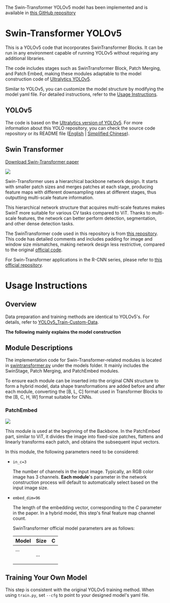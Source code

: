 
The Swin-Transformer YOLOv5 model has been implemented and is available in [this GitHub repository](https://github.com/YJHCUI/SwinTransformer-YOLOv5)

# Swin-Transformer YOLOv5

This is a YOLOv5 code that incorporates SwinTransformer Blocks. It can be run in any environment capable of running YOLOv5 without requiring any additional libraries.

The code includes stages such as SwinTransformer Block, Patch Merging, and Patch Embed, making these modules adaptable to the model construction code of [Ultralytics YOLOv5](https://github.com/ultralytics/yolov5).

Similar to YOLOv5, you can customize the model structure by modifying the model yaml file. For detailed instructions, refer to the [Usage Instructions](#usage-instructions).

## YOLOv5

The code is based on the [Ultralytics version of YOLOv5](https://github.com/ultralytics/yolov5). For more information about this YOLO repository, you can check the source code repository or its README file ([English](./.github/README.English.md) | [Simplified Chinese](./.github/README.zh-CN.md)).

## Swin Transformer

[Download Swin-Transformer paper](https://arxiv.org/abs/2103.14030)

<img src="./.github/pic/SwinTransformer.jpg" />

Swin-Transformer uses a hierarchical backbone network design. It starts with smaller patch sizes and merges patches at each stage, producing feature maps with different downsampling rates at different stages, thus outputting multi-scale feature information.

This hierarchical network structure that acquires multi-scale features makes SwinT more suitable for various CV tasks compared to ViT. Thanks to multi-scale features, the network can better perform detection, segmentation, and other dense detection tasks.

The SwinTransformer code used in this repository is from [this repository](https://github.com/WZMIAOMIAO/deep-learning-for-image-processing/tree/master/pytorch_classification/swin_transformer). This code has detailed comments and includes padding for image and window size mismatches, making network design less restrictive, compared to the original [official code](https://github.com/microsoft/Swin-Transformer).

For Swin-Transformer applications in the R-CNN series, please refer to [this official repository](https://github.com/SwinTransformer/Swin-Transformer-Object-Detection).

# Usage Instructions

## Overview

Data preparation and training methods are identical to YOLOv5's. For details, refer to [YOLOv5_Train-Custom-Data](https://github.com/ultralytics/yolov5/wiki/Train-Custom-Data).

**The following mainly explains the model construction**

## Module Descriptions

The implementation code for Swin-Transformer-related modules is located in [swintransformer.py](./models/swintransformer.py) under the models folder. It mainly includes the SwinStage, Patch Merging, and PatchEmbed modules.

To ensure each module can be inserted into the original CNN structure to form a hybrid model, data shape transformations are added before and after each module, converting the [B, L, C] format used in Transformer Blocks to the [B, C, H, W] format suitable for CNNs.

### PatchEmbed

<img src="./.github/pic/PatchEmbed.jpg" />

This module is used at the beginning of the Backbone. In the PatchEmbed part, similar to ViT, it divides the image into fixed-size patches, flattens and linearly transforms each patch, and obtains the subsequent input vectors.

In this module, the following parameters need to be considered:

* `in_c=3`
  
  The number of channels in the input image. Typically, an RGB color image has 3 channels. **Each module**'s parameter in the network construction process will default to automatically select based on the input image size.

* `embed_dim=96`
  
  The length of the embedding vector, corresponding to the $C$ parameter in the paper. In a hybrid model, this step's final feature map channel count.
  
  SwinTransformer official model parameters are as follows:

  |Model|Size|C|
  |-----|----|--|
  |<table>...</table>|...

## Training Your Own Model

This step is consistent with the original YOLOv5 training method. When using `train.py`, set `--cfg` to point to your designed model's yaml file.
